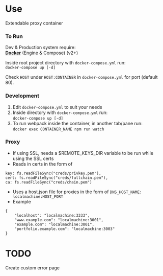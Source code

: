 
# Use  

Extendable proxy container  

### To Run

Dev & Production system require:  
**[<u>Docker</u>](https://docs.docker.com/engine/installation/)** (Engine & Compose) (v2+)  

Inside root project directory with `docker-compose.yml` run:  
`docker-compose up [-d]`   

Check `HOST` under `HOST:CONTAINER` in `docker-compose.yml` for port (default 80).  

### Development  
1) Edit `docker-compose.yml` to suit your needs   
2) Inside directory with `docker-compose.yml` run:  
`docker-compose up [-d]`  
3) To run webpack inside the container, in another tab/pane run:  
`docker exec CONTAINER_NAME npm run watch`

### Proxy
- If using SSL, needs a $REMOTE_KEYS_DIR variable to be run while using the SSL certs  
 - Reads in certs in the form of
 ```
 key: fs.readFileSync("creds/privkey.pem"),  
 cert: fs.readFileSync("creds/fullchain.pem"),  
 ca: fs.readFileSync("creds/chain.pem")  
 ```
- Uses a host.json file for proxies in the form of `DNS_HOST_NAME: localmachine:HOST_PORT`  
 - Example
```
{
    "localhost": "localmachine:3333",
    "www.example.com": "localmachine:3001",
    "example.com": "localmachine:3001",
    "portfolio.example.com": "localmachine:3003"
}
```

# TODO
Create custom error page
